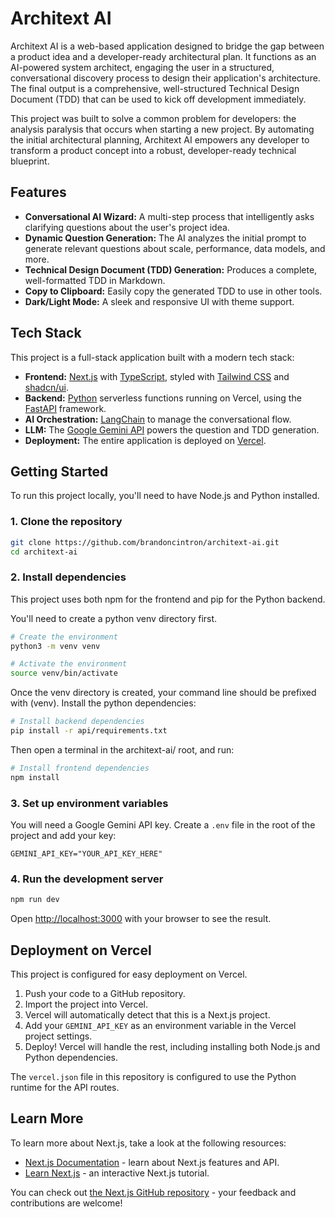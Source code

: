 # Architext AI

Architext AI is a web-based application designed to bridge the gap between a product idea and a developer-ready architectural plan. It functions as an AI-powered system architect, engaging the user in a structured, conversational discovery process to design their application's architecture. The final output is a comprehensive, well-structured Technical Design Document (TDD) that can be used to kick off development immediately.

This project was built to solve a common problem for developers: the analysis paralysis that occurs when starting a new project. By automating the initial architectural planning, Architext AI empowers any developer to transform a product concept into a robust, developer-ready technical blueprint.

## Features

-   **Conversational AI Wizard:** A multi-step process that intelligently asks clarifying questions about the user's project idea.
-   **Dynamic Question Generation:** The AI analyzes the initial prompt to generate relevant questions about scale, performance, data models, and more.
-   **Technical Design Document (TDD) Generation:** Produces a complete, well-formatted TDD in Markdown.
-   **Copy to Clipboard:** Easily copy the generated TDD to use in other tools.
-   **Dark/Light Mode:** A sleek and responsive UI with theme support.

## Tech Stack

This project is a full-stack application built with a modern tech stack:

-   **Frontend:** [Next.js](https://nextjs.org/) with [TypeScript](https://www.typescriptlang.org/), styled with [Tailwind CSS](https://tailwindcss.com/) and [shadcn/ui](https://ui.shadcn.com/).
-   **Backend:** [Python](https://www.python.org/) serverless functions running on Vercel, using the [FastAPI](https://fastapi.tiangolo.com/) framework.
-   **AI Orchestration:** [LangChain](https://www.langchain.com/) to manage the conversational flow.
-   **LLM:** The [Google Gemini API](https://ai.google.dev/docs) powers the question and TDD generation.
-   **Deployment:** The entire application is deployed on [Vercel](https://vercel.com/).

## Getting Started

To run this project locally, you'll need to have Node.js and Python installed.

### 1. Clone the repository

```bash
git clone https://github.com/brandoncintron/architext-ai.git
cd architext-ai
```

### 2. Install dependencies

This project uses both npm for the frontend and pip for the Python backend.

You'll need to create a python venv directory first. 

```bash
# Create the environment
python3 -m venv venv

# Activate the environment
source venv/bin/activate
```

Once the venv directory is created, your command line should be prefixed with (venv). Install the python dependencies:
```bash
# Install backend dependencies
pip install -r api/requirements.txt
```

Then open a terminal in the architext-ai/ root, and run:
```bash
# Install frontend dependencies
npm install
```

### 3. Set up environment variables

You will need a Google Gemini API key. Create a `.env` file in the root of the project and add your key:

```
GEMINI_API_KEY="YOUR_API_KEY_HERE"
```

### 4. Run the development server

```bash
npm run dev
```

Open [http://localhost:3000](http://localhost:3000) with your browser to see the result.

## Deployment on Vercel

This project is configured for easy deployment on Vercel.

1.  Push your code to a GitHub repository.
2.  Import the project into Vercel.
3.  Vercel will automatically detect that this is a Next.js project.
4.  Add your `GEMINI_API_KEY` as an environment variable in the Vercel project settings.
5.  Deploy! Vercel will handle the rest, including installing both Node.js and Python dependencies.

The `vercel.json` file in this repository is configured to use the Python runtime for the API routes.

## Learn More

To learn more about Next.js, take a look at the following resources:

- [Next.js Documentation](https://nextjs.org/docs) - learn about Next.js features and API.
- [Learn Next.js](https://nextjs.org/learn) - an interactive Next.js tutorial.

You can check out [the Next.js GitHub repository](https://github.com/vercel/next.js) - your feedback and contributions are welcome!
